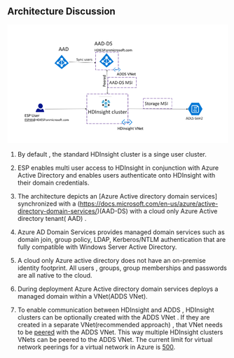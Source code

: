 
## Architecture Discussion 

![HDICreate6](https://github.com/arnabganguly/HDInsightESPLab/blob/master/images/Picture56.png) 

1. By default , the standard HDInsight cluster is a singe user cluster. 
2. ESP enables multi user access to HDInsight in conjunction with Azure Active Directory  and enables users authenticate onto HDInsight with their domain credentials. 

3. The architecture depicts an [Azure Active directory domain services] synchronized with a (https://docs.microsoft.com/en-us/azure/active-directory-domain-services/)(AAD-DS) with a cloud only Azure Active directory tenant( AAD) . 

4. Azure AD Domain Services provides managed domain services such as domain join, group policy, LDAP, Kerberos/NTLM authentication that are fully compatible with Windows Server Active Directory.

5. A cloud only Azure active directory does not have an on-premise identity footprint. All users , groups, group memberships and passwords are all native to the cloud. 

6. During deployment Azure Active directory domain services deploys a managed domain within a VNet(ADDS VNet). 

7. To enable communication between HDInsight and ADDS , HDInsight clusters can be optionally created with the ADDS VNet . If they are created in a separate VNet(recommended approach) , that VNet needs to be [peered](https://docs.microsoft.com/en-us/azure/virtual-network/virtual-network-peering-overview) with the ADDS VNet. This way multiple HDInsight clusters VNets can be peered to the ADDS VNet. The current limit for virtual network peerings for a virtual network in Azure is [500](https://docs.microsoft.com/en-us/azure/azure-subscription-service-limits). 

<!--stackedit_data:
eyJoaXN0b3J5IjpbLTIzNTQ0ODAzOSwyMDUyMjE0OTg5LC0yMD
Y4Njc1OTkzLC0xNjk1NzI2NzM2LDk2Nzg2NTAyOCwtMTc2NzA0
OTAzOCwtMTgwNTE1NzM5MCwtMTc2NjkzNzY5OF19
-->